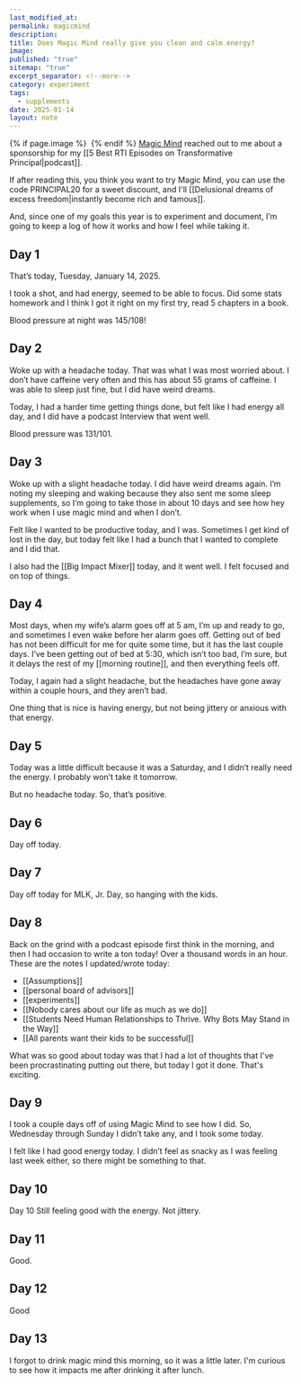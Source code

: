 ```yaml
---
last_modified_at: 
permalink: magicmind
description: 
title: Does Magic Mind really give you clean and calm energy?
image: 
published: "true"
sitemap: "true"
excerpt_separator: <!--more-->
category: experiment
tags:
  - supplements
date: 2025-01-14
layout: note
---
```



{% if page.image %} <img src="{{ page.image }}" alt=""> {% endif %}
[Magic Mind](https://www.magicmind.com/PRINCIPAL20) reached out to me about a sponsorship for my [[5 Best RTI Episodes on Transformative Principal|podcast]]. 

If after reading this, you think you want to try Magic Mind, you can use the code PRINCIPAL20 for a sweet discount, and I'll [[Delusional dreams of excess freedom|instantly become rich and famous]].

And, since one of my goals this year is to experiment and document, I’m going to keep a log of how it works and how I feel while taking it. 

## Day 1
That’s today, Tuesday, January 14, 2025. 

I took a shot, and had energy, seemed to be able to focus. Did some stats homework and I think I got it right on my first try, read 5 chapters in a book. 

Blood pressure at night was 145/108!

## Day 2
Woke up with a headache today. That was what I was most worried about. I don’t have caffeine very often and this has about 55 grams of caffeine. I was able to sleep just fine, but I did have weird dreams. 

Today, I had a harder time getting things done, but felt like I had energy all day, and I did have a podcast Interview that went well. 

Blood pressure was 131/101.

## Day 3
Woke up with a slight headache today. I did have weird dreams again. I’m noting my sleeping and waking because they also sent me some sleep supplements, so I’m going to take those in about 10 days and see how hey work when I use magic mind and when I don’t. 

Felt like I wanted to be productive today, and I was. Sometimes I get kind of lost in the day, but today felt like I had a bunch that I wanted to complete and I did that. 

I also had the [[Big Impact Mixer]] today, and it went well. I felt focused and on top of things. 

## Day 4
Most days, when my wife’s alarm goes off at 5 am, I’m up and ready to go, and sometimes I even wake before her alarm goes off. Getting out of bed has not been difficult for me for quite some time, but it has the last couple days. I’ve been getting out of bed at 5:30, which isn’t too bad, I’m sure, but it delays the rest of my [[morning routine]], and then everything feels off. 

Today, I again had a slight headache, but the headaches have gone away within a couple hours, and they aren’t bad. 

One thing that is nice is having energy, but not being jittery or anxious with that energy. 

## Day 5
Today was a little difficult because it was a Saturday, and I didn’t really need the energy. I probably won’t take it tomorrow. 

But no headache today. So, that’s positive. 
## Day 6
Day off today. 

## Day 7
Day off today for MLK, Jr. Day, so hanging with the kids. 

## Day 8
Back on the grind with a podcast episode first think in the morning, and then I had occasion to write a ton today! Over a thousand words in an hour. These are the notes I updated/wrote today: 
- [[Assumptions]]
- [[personal board of advisors]]
- [[experiments]]
- [[Nobody cares about our life as much as we do]]
- [[Students Need Human Relationships to Thrive. Why Bots May Stand in the Way]]
- [[All parents want their kids to be successful]]

What was so good about today was that I had a lot of thoughts that I've been procrastinating putting out there, but today I got it done. That's exciting. 

## Day 9
I took a couple days off of using Magic Mind to see how I did. So, Wednesday through Sunday I didn’t take any, and I took some today. 

I felt like I had good energy today. I didn’t feel as snacky as I was feeling last week either, so there might be something to that. 

## Day 10
Day 10
Still feeling good with the energy. Not jittery. 

## Day 11
Good. 

## Day 12
Good

## Day 13
I forgot to drink magic mind this morning, so it was a little later. I'm curious to see how it impacts me after drinking it after lunch. 

